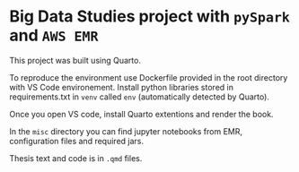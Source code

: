 # Big Data Studies project with `pySpark` and `AWS EMR`

This project was built using Quarto.

To reproduce the environment use Dockerfile provided in the root directory with VS Code environement. Install python libraries stored in requirements.txt in `venv` called `env` (automatically detected by Quarto).

Once you open VS code, install Quarto extentions and render the book.

In the `misc` directory you can find  jupyter notebooks from EMR, configuration files and required jars. 

Thesis text and code is in `.qmd` files.